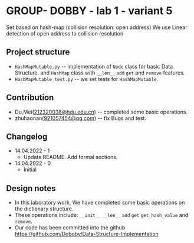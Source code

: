 # GROUP- DOBBY - lab 1 - variant 5

Set based on hash-map (collision resolution: open address)
We use Linear detection of open address to collision resolution

## Project structure

- `HashMapMutable.py` -- implementation of `Node` class for basic Data Structure.
   and `HashMap` class with `__len__` `add` `get` and `remove` features.
- `HashMapMutable_test.py` -- we set tests for `HashMapMutable`.

## Contribution

- Du,Mei(212320038@hdu.edu.cn) -- completed some basic operations.
- zhuhaonan(921057454@qq.com) -- fix Bugs and test.

## Changelog

- 14.04.2022 - 1
  - Update README. Add formal sections.
- 14.04.2022 - 0
  - Initial

## Design notes

- In this laboratory work, We have completed some basic operations on the dictionary structure.
- These operations include: `__init__` `__len__` `add` `get` `get_hash_value` and `remove`.
- Our code has been committed into the github <https://github.com/Doboby/Data-Structure-Implementation>

